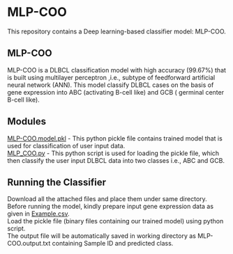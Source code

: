 # MLP-COO
This repository contains a Deep learning-based classifier model: MLP-COO.

## **MLP-COO**
MLP-COO is a DLBCL classification model with high accuracy (99.67%) that is built using multilayer perceptron ,i.e., subtype of feedforward artificial neural network 
(ANN). This model classify DLBCL cases on the basis of gene expression into ABC (activating B-cell like) and GCB ( germinal center B-cell like). 

## **Modules** 
[MLP-COO.model.pkl](MLP-COO.model.pkl) - This python pickle file contains trained model that is used for classification of user input data.  
[MLP_COO.py](MLP_COO.py) - This python script is used for loading the pickle file, which then classify the user input DLBCL data into two classes i.e., ABC and GCB.

## **Running the Classifier**
Download all the attached files and place them under same directory.  
Before running the model, kindly prepare input gene expression data as given in [Example.csv](Example.csv).   
Load the pickle file (binary files containing our trained model) using python script.  
The output file will be automatically saved in working directory as MLP-COO.output.txt containing Sample ID and predicted class.
